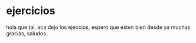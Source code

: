 # ejercicios
hola que tal, aca dejo los ejeccios, espero que esten bien 
desde ya muchas gracias, saludos 
